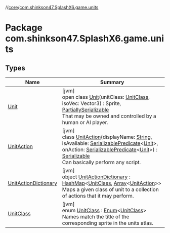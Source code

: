 //[core](../../index.md)/[com.shinkson47.SplashX6.game.units](index.md)

# Package com.shinkson47.SplashX6.game.units

## Types

| Name | Summary |
|---|---|
| [Unit](-unit/index.md) | [jvm]<br>open class [Unit](-unit/index.md)(unitClass: [UnitClass](-unit-class/index.md), isoVec: Vector3) : Sprite, [PartiallySerializable](../com.shinkson47.SplashX6.utility/-partially-serializable/index.md)<br>That may be owned and controlled by a human or AI player. |
| [UnitAction](-unit-action/index.md) | [jvm]<br>class [UnitAction](-unit-action/index.md)(displayName: [String](https://kotlinlang.org/api/latest/jvm/stdlib/kotlin/-string/index.html), isAvailable: [SerializablePredicate](../com.shinkson47.SplashX6.utility/-serializable-predicate/index.md)&lt;[Unit](-unit/index.md)&gt;, onAction: [SerializablePredicate](../com.shinkson47.SplashX6.utility/-serializable-predicate/index.md)&lt;[Unit](-unit/index.md)&gt;) : [Serializable](https://docs.oracle.com/javase/8/docs/api/java/io/Serializable.html)<br>Can basically perform any script. |
| [UnitActionDictionary](-unit-action-dictionary/index.md) | [jvm]<br>object [UnitActionDictionary](-unit-action-dictionary/index.md) : [HashMap](https://docs.oracle.com/javase/8/docs/api/java/util/HashMap.html)&lt;[UnitClass](-unit-class/index.md), [Array](https://kotlinlang.org/api/latest/jvm/stdlib/kotlin/-array/index.html)&lt;[UnitAction](-unit-action/index.md)&gt;&gt; <br>Maps a given class of unit to a collection of actions that it may perform. |
| [UnitClass](-unit-class/index.md) | [jvm]<br>enum [UnitClass](-unit-class/index.md) : [Enum](https://kotlinlang.org/api/latest/jvm/stdlib/kotlin/-enum/index.html)&lt;[UnitClass](-unit-class/index.md)&gt; <br>Names match the title of the corresponding sprite in the units atlas. |
